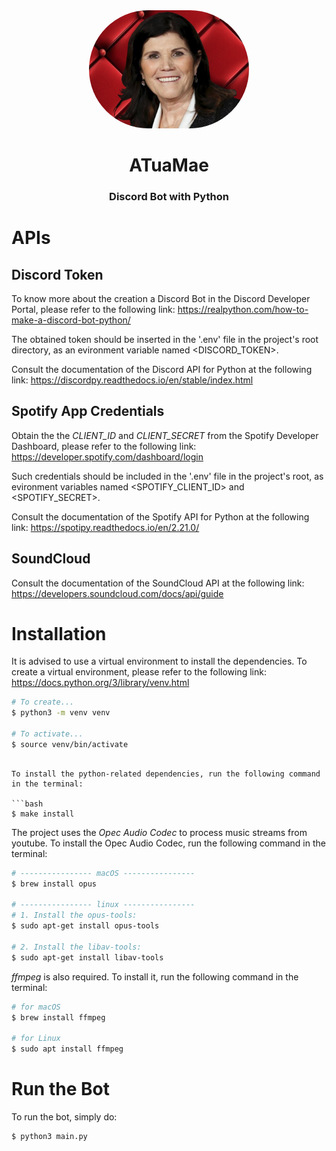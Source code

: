 <div align="center">
  <img src="https://github.com/gm0l74/discord-bot/blob/master/botpic.jpg" width="256" style="border-radius: 128px;" rounded/>
  <h1>ATuaMae</h1>
  <h3>Discord Bot with Python</h3>
</div>

# APIs

## Discord Token

To know more about the creation a Discord Bot in the Discord Developer Portal,
please refer to the following link:
https://realpython.com/how-to-make-a-discord-bot-python/

The obtained token should be inserted in the '.env' file in the project's root
directory, as an evironment variable named <DISCORD_TOKEN>.

Consult the documentation of the Discord API for Python at the following link:
https://discordpy.readthedocs.io/en/stable/index.html

## Spotify App Credentials

Obtain the the *CLIENT_ID* and *CLIENT_SECRET* from the Spotify Developer Dashboard,
please refer to the following link:
https://developer.spotify.com/dashboard/login

Such credentials should be included in the '.env' file in the project's root,
as evironment variables named <SPOTIFY_CLIENT_ID> and <SPOTIFY_SECRET>.

Consult the documentation of the Spotify API for Python at the following link:
https://spotipy.readthedocs.io/en/2.21.0/

## SoundCloud

Consult the documentation of the SoundCloud API at the following link:
https://developers.soundcloud.com/docs/api/guide

# Installation

It is advised to use a virtual environment to install the dependencies.
To create a virtual environment, please refer to the following link:
https://docs.python.org/3/library/venv.html

```bash
# To create...
$ python3 -m venv venv

# To activate...
$ source venv/bin/activate
```
```

To install the python-related dependencies, run the following command in the terminal:

```bash
$ make install
```

The project uses the *Opec Audio Codec* to process music streams from youtube.
To install the Opec Audio Codec, run the following command in the terminal:

```bash
# ---------------- macOS ----------------
$ brew install opus

# ---------------- linux ----------------
# 1. Install the opus-tools:
$ sudo apt-get install opus-tools

# 2. Install the libav-tools:
$ sudo apt-get install libav-tools
```

*ffmpeg* is also required.
To install it, run the following command in the terminal:

```bash
# for macOS
$ brew install ffmpeg

# for Linux
$ sudo apt install ffmpeg 
```

# Run the Bot

To run the bot, simply do:

```bash
$ python3 main.py
```